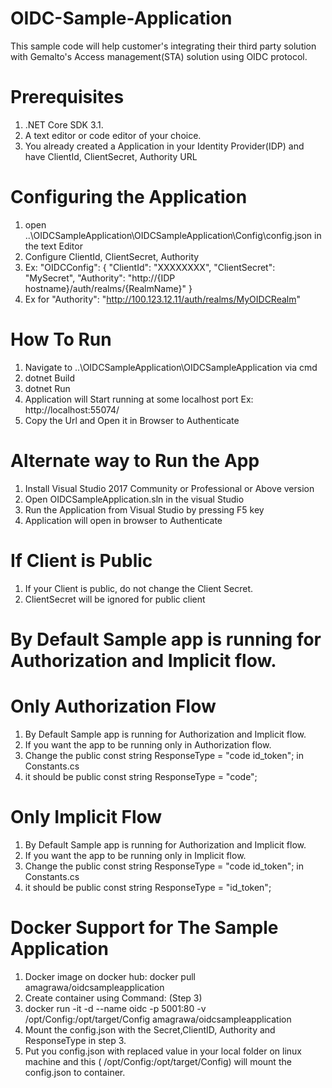 # OIDC-Sample-Application
This sample code will help customer's integrating their third party solution with Gemalto's Access management(STA) solution using OIDC protocol.

# Prerequisites
1. .NET Core SDK 3.1.
2. A text editor or code editor of your choice.
3. You already created a Application in your Identity Provider(IDP) and have ClientId, ClientSecret, Authority URL

# Configuring the Application
1. open ..\OIDCSampleApplication\OIDCSampleApplication\Config\config.json in the text Editor
2. Configure ClientId, ClientSecret, Authority
3. Ex: 
				"OIDCConfig": {
						"ClientId": "XXXXXXXX",
						"ClientSecret": "MySecret",
						"Authority": "http://{IDP hostname}/auth/realms/{RealmName}"
					}
4. Ex for "Authority": "http://100.123.12.11/auth/realms/MyOIDCRealm"

# How To Run
1. Navigate to ..\OIDCSampleApplication\OIDCSampleApplication via cmd
2. dotnet Build
3. dotnet Run
4. Application will Start running at some localhost port Ex: http://localhost:55074/
5. Copy the Url and Open it in Browser to Authenticate

# Alternate way to Run the App
1. Install Visual Studio 2017 Community or Professional or Above version
2. Open OIDCSampleApplication.sln in the visual Studio
3. Run the Application from Visual Studio by pressing F5 key
4. Application will open in browser to Authenticate

# If Client is Public
1. If your Client is public, do not change the Client Secret.
2. ClientSecret will be ignored for public client

# By Default Sample app is running for Authorization and Implicit flow.

# Only Authorization Flow
1. By Default Sample app is running for Authorization and Implicit flow.
2. If you want the app to be running only in Authorization flow.
3. Change the public const string ResponseType = "code id_token"; in Constants.cs
4. it should be public const string ResponseType = "code";

# Only Implicit Flow
1. By Default Sample app is running for Authorization and Implicit flow.
2. If you want the app to be running only in Implicit flow.
3. Change the public const string ResponseType = "code id_token"; in Constants.cs
4. it should be public const string ResponseType = "id_token";

# Docker Support for The Sample Application
1. Docker image on docker hub:  docker pull amagrawa/oidcsampleapplication
2. Create container using Command: (Step 3)
3. docker run -it -d --name oidc -p 5001:80 -v /opt/Config:/opt/target/Config amagrawa/oidcsampleapplication
4. Mount the config.json with the Secret,ClientID, Authority and ResponseType in step 3.
5.  Put you config.json with replaced value in your local folder on linux machine and this ( /opt/Config:/opt/target/Config) will mount the config.json to container.


